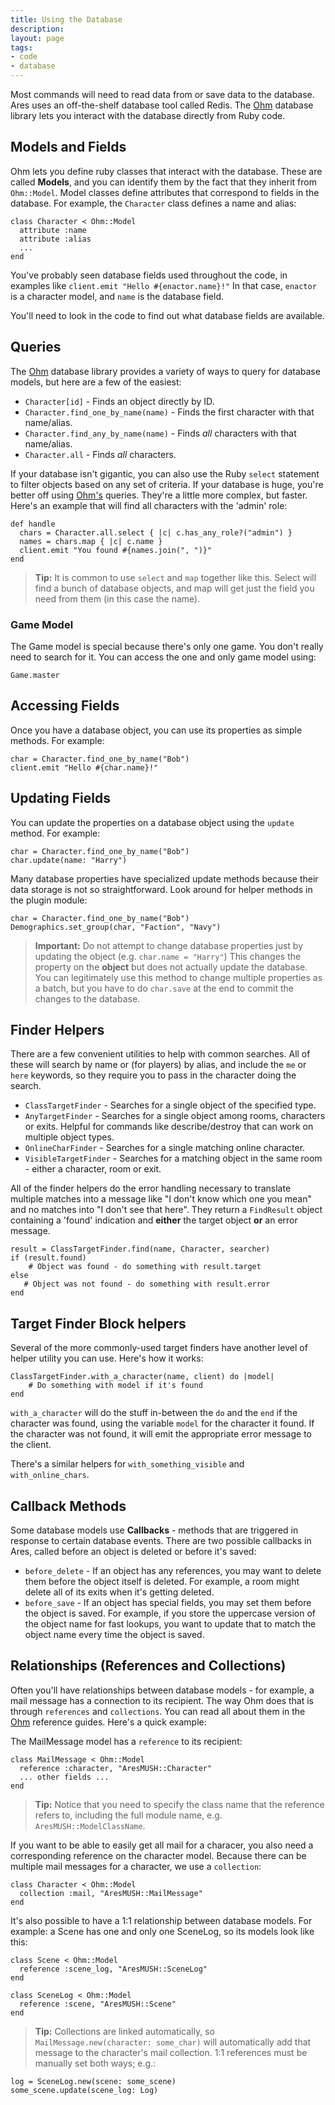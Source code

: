 ```yaml
---
title: Using the Database
description:
layout: page
tags: 
- code
- database
---
```


Most commands will need to read data from or save data to the database.  Ares uses an off-the-shelf database tool called Redis.  The [Ohm](http://ohm.keyvalue.org/) database library lets you interact with the database directly from Ruby code.

## Models and Fields

Ohm lets you define ruby classes that interact with the database.  These are called **Models**, and you can identify them by the fact that they inherit from `Ohm::Model`.   Model classes define attributes that correspond to fields in the database.  For example, the `Character` class defines a name and alias: 

    class Character < Ohm::Model
      attribute :name
      attribute :alias
      ...
    end

You've probably seen database fields used throughout the code, in examples like `client.emit "Hello #{enactor.name}!"`   In that case, `enactor` is a character model, and `name` is the database field.

You'll need to look in the code to find out what database fields are available.

## Queries

The [Ohm](http://ohm.keyvalue.org/) database library provides a variety of ways to query for database models, but here are a few of the easiest:

* `Character[id]` - Finds an object directly by ID.
* `Character.find_one_by_name(name)` - Finds the first character with that name/alias.
* `Character.find_any_by_name(name)` - Finds *all* characters with that name/alias.
* `Character.all` - Finds *all* characters.

If your database isn't gigantic, you can also use the Ruby `select` statement to filter objects based on any set of criteria.  If your database is huge, you're better off using [Ohm's](http://ohm.keyvalue.org/) queries.  They're a little more complex, but faster.  Here's an example that will find all characters with the 'admin' role:


    def handle
      chars = Character.all.select { |c| c.has_any_role?("admin") }
      names = chars.map { |c| c.name }
      client.emit "You found #{names.join(", ")}"
    end

> <i class="fa fa-info-circle"></i> **Tip:** It is common to use `select` and `map` together like this.  Select will find a bunch of database objects, and map will get just the field you need from them (in this case the name).

### Game Model

The Game model is special because there's only one game. You don't really need to search for it. You can access the one and only game model using:

    Game.master

## Accessing Fields

Once you have a database object, you can use its properties as simple methods.  For example:

    char = Character.find_one_by_name("Bob")
    client.emit "Hello #{char.name}!"

## Updating Fields

You can update the properties on a database object using the `update` method.  For example:

    char = Character.find_one_by_name("Bob")
    char.update(name: "Harry")

Many database properties have specialized update methods because their data storage is not so straightforward.  Look around for helper methods in the plugin module:

    char = Character.find_one_by_name("Bob")
    Demographics.set_group(char, "Faction", "Navy")

> <i class="fa fa-exclamation-triangle"></i> **Important:** Do not attempt to change database properties just by updating the object (e.g. `char.name = "Harry"`)  This changes the property on the **object** but does not actually update the database.   You can legitimately use this method to change multiple properties as a batch, but you have to do `char.save` at the end to commit the changes to the database.

## Finder Helpers

There are a few convenient utilities to help with common searches.  All of these will search by name or (for players) by alias, and include the `me` or `here` keywords, so they require you to pass in the character doing the search.

* `ClassTargetFinder` - Searches for a single object of the specified type.
* `AnyTargetFinder` - Searches for a single object among rooms, characters or exits.  Helpful for commands like describe/destroy that can work on multiple object types.
* `OnlineCharFinder` - Searches for a single matching online character.
* `VisibleTargetFinder` - Searches for a matching object in the same room - either a character, room or exit.  

All of the finder helpers do the error handling necessary to translate multiple matches into a message like "I don't know which one you mean" and no matches into "I don't see that here".  They return a `FindResult` object containing a 'found' indication and **either** the target object **or** an error message.

    result = ClassTargetFinder.find(name, Character, searcher)
    if (result.found)
        # Object was found - do something with result.target
    else
       # Object was not found - do something with result.error
    end

## Target Finder Block helpers

Several of the more commonly-used target finders have another level of helper utility you can use.  Here's how it works:

    ClassTargetFinder.with_a_character(name, client) do |model|
        # Do something with model if it's found
    end

`with_a_character` will do the stuff in-between the `do` and the `end` if the character was found, using the variable `model` for the character it found. If the character was not found, it will emit the appropriate error message to the client.

There's a similar helpers for `with_something_visible` and `with_online_chars`.

## Callback Methods

Some database models use **Callbacks** - methods that are triggered in response to certain database events.   There are two possible callbacks in Ares, called before an object is deleted or before it's saved:

* `before_delete` -  If an object has any references, you may want to delete them before the object itself is deleted.  For example, a room might delete all of its exits when it's getting deleted.
* `before_save` - If an object has special fields, you may set them before the object is saved.   For example, if you store the uppercase version of the object name for fast lookups, you want to update that to match the object name every time the object is saved.

## Relationships (References and Collections)

Often you'll have relationships between database models - for example, a mail message has a connection to its recipient.  The way Ohm does that is through `references` and `collections`.  You can read all about them in the [Ohm](http://ohm.keyvalue.org/) reference guides.  Here's a quick example:

The MailMessage model has a `reference` to its recipient:

    class MailMessage < Ohm::Model
      reference :character, "AresMUSH::Character"
      ... other fields ...
    end

> <i class="fa fa-info-circle"></i> **Tip:** Notice that you need to specify the class name that the reference refers to, including the full module name, e.g.  `AresMUSH::ModelClassName`.

If you want to be able to easily get all mail for a characer, you also need a corresponding reference on the character model.  Because there can be multiple mail messages for a character, we use a `collection`:

    class Character < Ohm::Model
      collection :mail, "AresMUSH::MailMessage"
    end

It's also possible to have a 1:1 relationship between database models.  For example: a Scene has one and only one SceneLog, so its models look like this:

    class Scene < Ohm::Model
      reference :scene_log, "AresMUSH::SceneLog"
    end
    
    class SceneLog < Ohm::Model
      reference :scene, "AresMUSH::Scene"
    end

> <i class="fa fa-info-circle"></i> **Tip:** Collections are linked automatically, so `MailMessage.new(character: some_char)` will automatically add that message to the character's mail collection.  1:1 references must be manually set both ways; e.g.:

    log = SceneLog.new(scene: some_scene)
    some_scene.update(scene_log: Log)
